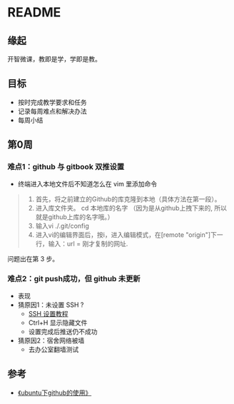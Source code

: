 # README

## 缘起

开智微课，教即是学，学即是教。

## 目标 

- 按时完成教学要求和任务
- 记录每周难点和解决办法
- 每周小结

## 第0周
### 难点1：github 与 gitbook 双推设置
- 终端进入本地文件后不知道怎么在 vim  里添加命令
>1. 首先，将之前建立的Github的库克隆到本地（具体方法在第一段）。
>2. 进入库文件夹。 cd 本地库的名字 （因为是从github上拽下来的, 所以就是github上库的名字哦。）
>3. 输入vi ./.git/config
>4. 进入vi的编辑界面后，按i，进入编辑模式，在[remote "origin"]下一行，输入：url = 刚才复制的网址.

问题出在第 3 步。

### 难点2：git push成功，但 github 未更新
- 表现
- 猜原因1：未设置 SSH ?
    + [SSH 设置教程](http://www.cnblogs.com/yourihua/archive/2012/07/07/2580147.html)
    + Ctrl+H 显示隐藏文件
    + 设置完成后推送仍不成功
- 猜原因2：宿舍网络被墙
    + 去办公室翻墙测试

## 参考
- [《ubuntu下github的使用》  ](http://blog.csdn.net/tgxblue/article/details/9620455)

